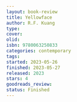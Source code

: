 ```yaml
--- 
layout: book-review 
title: Yellowface 
author: R.F. Kuang 
type: 
cover: 
olid:  
isbn: 9780063250833
categories: contemporary
tags:  
started: 2023-05-26
finished: 2023-05-27
released: 2023
stars: 4
goodreads_review:  
status: Finished
---  
```

